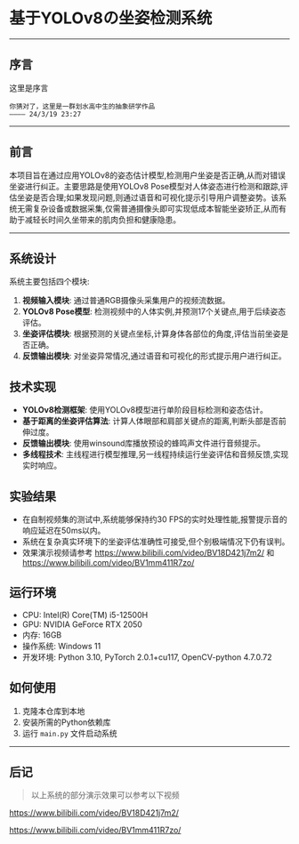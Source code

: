 # 基于YOLOv8の坐姿检测系统

---

## 序言

这里是序言

```
你猜对了，这里是一群划水高中生的抽象研学作品
———— 24/3/19 23:27
```
---

## 前言

本项目旨在通过应用YOLOv8的姿态估计模型,检测用户坐姿是否正确,从而对错误坐姿进行纠正。主要思路是使用YOLOv8 Pose模型对人体姿态进行检测和跟踪,评估坐姿是否合理;如果发现问题,则通过语音和可视化提示引导用户调整姿势。该系统无需复杂设备或数据采集,仅需普通摄像头即可实现低成本智能坐姿矫正,从而有助于减轻长时间久坐带来的肌肉负担和健康隐患。

---

## 系统设计

系统主要包括四个模块:

1. **视频输入模块**: 通过普通RGB摄像头采集用户的视频流数据。
2. **YOLOv8 Pose模型**: 检测视频中的人体实例,并预测17个关键点,用于后续姿态评估。
3. **坐姿评估模块**: 根据预测的关键点坐标,计算身体各部位的角度,评估当前坐姿是否正确。
4. **反馈输出模块**: 对坐姿异常情况,通过语音和可视化的形式提示用户进行纠正。

## 技术实现

- **YOLOv8检测框架**: 使用YOLOv8模型进行单阶段目标检测和姿态估计。
- **基于距离的坐姿评估算法**: 计算人体眼部和肩部关键点的距离,判断头部是否前伸过度。
- **反馈输出模块**: 使用winsound库播放预设的蜂鸣声文件进行音频提示。
- **多线程技术**: 主线程进行模型推理,另一线程持续运行坐姿评估和音频反馈,实现实时响应。

## 实验结果

- 在自制视频集的测试中,系统能够保持约30 FPS的实时处理性能,报警提示音的响应延迟在50ms以内。
- 系统在复杂真实环境下的坐姿评估准确性可接受,但个别极端情况下仍有误判。
- 效果演示视频请参考 https://www.bilibili.com/video/BV18D421j7m2/ 和 https://www.bilibili.com/video/BV1mm411R7zo/

## 运行环境

- CPU: Intel(R) Core(TM) i5-12500H
- GPU: NVIDIA GeForce RTX 2050
- 内存: 16GB
- 操作系统: Windows 11
- 开发环境: Python 3.10, PyTorch 2.0.1+cu117, OpenCV-python 4.7.0.72

## 如何使用

1. 克隆本仓库到本地
2. 安装所需的Python依赖库
3. 运行 `main.py` 文件启动系统

---

## 后记

> 以上系统的部分演示效果可以参考以下视频

https://www.bilibili.com/video/BV18D421j7m2/

https://www.bilibili.com/video/BV1mm411R7zo/
